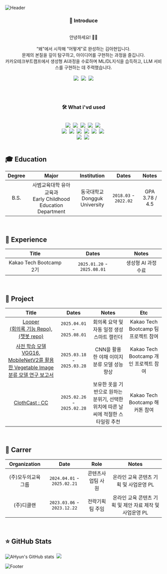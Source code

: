 
![Header](https://capsule-render.vercel.app/api?type=Waving&color=gradient&height=300&section=header&text=🍀%20AHyun's%20GitHub%20🍀%20&fontSize=40&fontColor=ffff&fontAlign=50&align=center)

<div align="center">
<h3>🐥 Introduce </h3><br>
안녕하세요! 🙌🏻 <br><br>“왜"에서 시작해 ”어떻게"로 완성하는 김아현입니다.<br>
문제의 본질을 깊이 탐구하고, 아이디어를 구현하는 과정을 즐깁니다.<br>
카카오테크부트캠프에서 생성형 AI과정을 수료하며 ML/DL지식을 습득하고, LLM 서비스를 구현하는 데 주력했습니다.<br>
<br>
<a href="https://www.notion.so/Ahyun-s-Portfolio-18228f286c77800aa0a8e0639d017cdd?source=copy_link" style="text-decoration:none;"><img src="https://img.shields.io/badge/Notion-000000?style=flat-square&logo=Notion&logoColor=white"></a>&nbsp
<a href="mailto:dkgus439@gmail.com" style="text-decoration:none;"><img src="https://img.shields.io/badge/Gmail-EA4335?style=flat-square&logo=Gmail&logoColor=white"></a>&nbsp
<a href="mailto:dkgus439@gmail.com" style="text-decoration:none;"><img src="https://img.shields.io/badge/Instagram-FF0069?style=flat-square&logo=Instagram&logoColor=white"></a>

</div>

<br><br>

<div align="center">
<h3>🛠️ What i'vd used </h3>
  <br>
  <img src="https://img.shields.io/badge/Python-3776AB?style=flat-square&logo=Python&logoColor=white">&nbsp
  <img src="https://img.shields.io/badge/HTML5-E34F26?style=flat-square&logo=HTML5&logoColor=white">&nbsp
  <img src="https://img.shields.io/badge/CSS-663399?style=flat-square&logo=CSS&logoColor=white">&nbsp
  <img src="https://img.shields.io/badge/JavaScript-F7DF1E?style=flat-square&logo=JavaScript&logoColor=white">&nbsp
  <img src="https://img.shields.io/badge/JQuery-0769AD?style=flat-square&logo=JQuery&logoColor=white">&nbsp
  <br>
  <img src="https://img.shields.io/badge/FastAPI-009688?style=flat-square&logo=FastAPI&logoColor=white">&nbsp
  <img src="https://img.shields.io/badge/HuggingFace-FFD21E?style=flat-square&logo=HuggingFace&logoColor=white">&nbsp
  <img src="https://img.shields.io/badge/Ollama-000000?style=flat-square&logo=Ollama&logoColor=white">&nbsp
  <img src="https://img.shields.io/badge/LangChain-1C3C3C?style=flat-square&logo=LangChain&logoColor=white">&nbsp
  <img src="https://img.shields.io/badge/LangGraph-1C3C3C?style=flat-square&logo=LangGraph&logoColor=white">&nbsp
  <img src="https://img.shields.io/badge/vLLM-4285F4?style=flat-square&logo=vLLM&logoColor=white">&nbsp
  <br>
  <img src="https://img.shields.io/badge/PostgreSQL-4169E1?style=flat-square&logo=PostgreSQL&logoColor=white">&nbsp
  <img src="https://img.shields.io/badge/ChromaDB-4285F4?style=flat-square&logo=ChromaDB&logoColor=white">&nbsp
  <br>

</div>

<br>

## 🎓 Education
| Degree | Major | Institution | Dates | Notes |
|:--------:|:-------:|:-------------:|:-------:|:-------:|
| B.S.   | 사범교육대학 유아교육과 <br> Early Childhood Education Department | 동국대학교 <br> Dongguk University | `2018.03` - `2022.02` | GPA 3.78 / 4.5 |

<br>

## 👀 Experience
| Title | Dates | Notes |
|:--------:|:-------:|:-------:|
| Kakao Tech Bootcamp 2기 | `2025.01.20` - `2025.08.01` | 생성형 AI 과정 수료 |

<br>

## 🤖 Project
| Title | Dates | Notes | Etc |
|:--------:|:-------:|:-------:|:-------:|
| [Looper](https://github.com/100-hours-a-week/11-ellu-wiki)<br>[(회의록 기능 Repo)](https://github.com/100-hours-a-week/11-ellu-ai-summary-service), [(챗봇 repo)](https://github.com/100-hours-a-week/11-ellu-chatbot-ai) | `2025.04.01` - `2025.08.01` | 회의록 요약 및 자동 일정 생성 스마트 캘린더 | Kakao Tech Bootcamp 팀 프로젝트 참여 |
| [사전 학습 모델 VGG16, MobileNetV2를 활용한 Vegetable Image 분류 모델 연구 보고서](https://github.com/ahyun0/personal-project_CNN-report) | `2025.03.18` - `2025.03.28` | CNN을 활용한 야채 이미지 분류 모델 성능 향상 | Kakao Tech Bootcamp 개인 프로젝트 참여 |
| [ClothCast : CC](https://github.com/ahyun0/clothcast-ai) | `2025.02.26` - `2025.02.28` | 보유한 옷을 기반으로 원하는 분위기, 선택한 위치에 따른 날씨에 적절한 스타일링 추천 | Kakao Tech Bootcamp 해커톤 참여 |

<br>

## 🧳 Carrer 
| Organization | Date | Role | Notes |
|:--------:|:-------:|:-------:|:-------:|
| (주)모두의교육그룹 | `2024.04.01` - `2025.02.21` | 콘텐츠사업팀 사원 | 온라인 교육 콘텐츠 기획 및 사업운영 PL |
| (주)디클랜 | `2023.03.06` - `2023.12.22` | 전략기획팀 주임 | 온라인 교육 콘텐츠 기획 및 제안 자료 제작 및 사업운영 PL |

<br>

## ⭐️ GitHub Stats

<div>
  <img src="https://github-readme-stats.vercel.app/api?username=ahyun0&show_icons=true&icon_color=fff&bg_color=30,e96443,904e95&title_color=fff&text_color=ffff&align=50" alt="AHyun's GitHub stats">&nbsp <img src="https://github-readme-stats.vercel.app/api/top-langs/?username=ahyun0">
</div>

![Footer](https://capsule-render.vercel.app/api?type=waving&color=gradient&height=150&section=footer)
